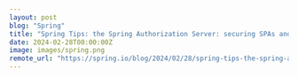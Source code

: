```yaml
---
layout: post
blog: "Spring"
title: "Spring Tips: the Spring Authorization Server: securing SPAs and messaging flows"
date: 2024-02-28T00:00:00Z
image: images/spring.png
remote_url: "https://spring.io/blog/2024/02/28/spring-tips-the-spring-authorization-server-securing-spas-and-messaging"
---
```

